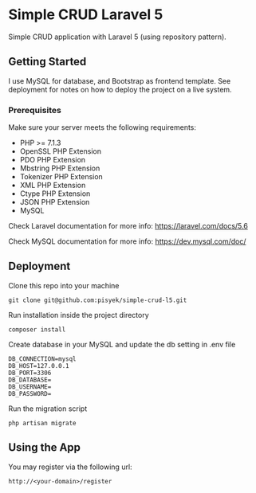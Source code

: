 # Simple CRUD Laravel 5

Simple CRUD application with Laravel 5 (using repository pattern).

## Getting Started

I use MySQL for database, and Bootstrap as frontend template. See deployment for notes on how to deploy the project on a live system.

### Prerequisites

Make sure your server meets the following requirements:
* PHP >= 7.1.3
* OpenSSL PHP Extension
* PDO PHP Extension
* Mbstring PHP Extension
* Tokenizer PHP Extension
* XML PHP Extension
* Ctype PHP Extension
* JSON PHP Extension
* MySQL

Check Laravel documentation for more info: https://laravel.com/docs/5.6

Check MySQL documentation for more info: https://dev.mysql.com/doc/

## Deployment

Clone this repo into your machine

```text
git clone git@github.com:pisyek/simple-crud-l5.git
```

Run installation inside the project directory

```text
composer install
```

Create database in your MySQL and update the db setting in .env file

```text
DB_CONNECTION=mysql
DB_HOST=127.0.0.1
DB_PORT=3306
DB_DATABASE=
DB_USERNAME=
DB_PASSWORD=
```

Run the migration script

```text
php artisan migrate
```

## Using the App

You may register via the following url:

```text
http://<your-domain>/register
```
